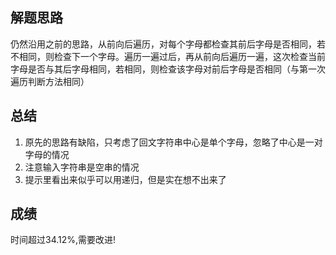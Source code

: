 ## 解题思路
仍然沿用之前的思路，从前向后遍历，对每个字母都检查其前后字母是否相同，若不相同，则检查下一个字母。遍历一遍过后，再从前向后遍历一遍，这次检查当前字母是否与其后字母相同，若相同，则检查该字母对前后字母是否相同（与第一次遍历判断方法相同）
## 总结
1. 原先的思路有缺陷，只考虑了回文字符串中心是单个字母，忽略了中心是一对字母的情况
2. 注意输入字符串是空串的情况
3. 提示里看出来似乎可以用递归，但是实在想不出来了
## 成绩
时间超过34.12%,需要改进!